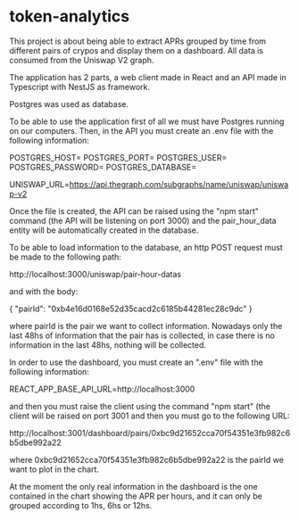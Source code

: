 # token-analytics

This project is about being able to extract APRs grouped by time from different pairs of crypos and display them on a dashboard.
All data is consumed from the Uniswap V2 graph.

The application has 2 parts, a web client made in React and an API made in Typescript with NestJS as framework.

Postgres was used as database.

To be able to use the application first of all we must have Postgres running on our computers. Then, in the API you must create an .env file with the following information:

POSTGRES_HOST=
POSTGRES_PORT=
POSTGRES_USER=
POSTGRES_PASSWORD=
POSTGRES_DATABASE=

UNISWAP_URL=https://api.thegraph.com/subgraphs/name/uniswap/uniswap-v2

Once the file is created, the API can be raised using the "npm start" command (the API will be listening on port 3000) and the pair_hour_data entity will be automatically created in the database.

To be able to load information to the database, an http POST request must be made to the following path:

http://localhost:3000/uniswap/pair-hour-datas

and with the body:

{
    "pairId": "0xb4e16d0168e52d35cacd2c6185b44281ec28c9dc"
}

where pairId is the pair we want to collect information. Nowadays only the last 48hs of information that the pair has is collected, in case there is no information in the last 48hs, nothing will be collected.

In order to use the dashboard, you must create an ".env" file with the following information:

REACT_APP_BASE_API_URL=http://localhost:3000

and then you must raise the client using the command "npm start" (the client will be raised on port 3001 and then you must go to the following URL:

http://localhost:3001/dashboard/pairs/0xbc9d21652cca70f54351e3fb982c6b5dbe992a22

where 0xbc9d21652cca70f54351e3fb982c6b5dbe992a22 is the pairId we want to plot in the chart.

At the moment the only real information in the dashboard is the one contained in the chart showing the APR per hours, and it can only be grouped according to 1hs, 6hs or 12hs.
